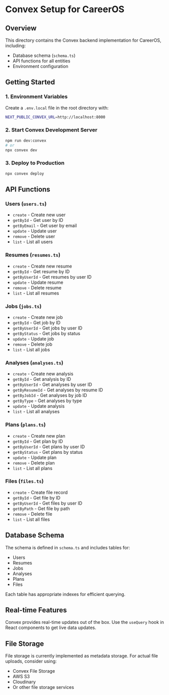# Convex Setup for CareerOS

## Overview
This directory contains the Convex backend implementation for CareerOS, including:
- Database schema (`schema.ts`)
- API functions for all entities
- Environment configuration

## Getting Started

### 1. Environment Variables
Create a `.env.local` file in the root directory with:
```bash
NEXT_PUBLIC_CONVEX_URL=http://localhost:8000
```

### 2. Start Convex Development Server
```bash
npm run dev:convex
# or
npx convex dev
```

### 3. Deploy to Production
```bash
npx convex deploy
```

## API Functions

### Users (`users.ts`)
- `create` - Create new user
- `getById` - Get user by ID
- `getByEmail` - Get user by email
- `update` - Update user
- `remove` - Delete user
- `list` - List all users

### Resumes (`resumes.ts`)
- `create` - Create new resume
- `getById` - Get resume by ID
- `getByUserId` - Get resumes by user ID
- `update` - Update resume
- `remove` - Delete resume
- `list` - List all resumes

### Jobs (`jobs.ts`)
- `create` - Create new job
- `getById` - Get job by ID
- `getByUserId` - Get jobs by user ID
- `getByStatus` - Get jobs by status
- `update` - Update job
- `remove` - Delete job
- `list` - List all jobs

### Analyses (`analyses.ts`)
- `create` - Create new analysis
- `getById` - Get analysis by ID
- `getByUserId` - Get analyses by user ID
- `getByResumeId` - Get analyses by resume ID
- `getByJobId` - Get analyses by job ID
- `getByType` - Get analyses by type
- `update` - Update analysis
- `list` - List all analyses

### Plans (`plans.ts`)
- `create` - Create new plan
- `getById` - Get plan by ID
- `getByUserId` - Get plans by user ID
- `getByStatus` - Get plans by status
- `update` - Update plan
- `remove` - Delete plan
- `list` - List all plans

### Files (`files.ts`)
- `create` - Create file record
- `getById` - Get file by ID
- `getByUserId` - Get files by user ID
- `getByPath` - Get file by path
- `remove` - Delete file
- `list` - List all files

## Database Schema
The schema is defined in `schema.ts` and includes tables for:
- Users
- Resumes
- Jobs
- Analyses
- Plans
- Files

Each table has appropriate indexes for efficient querying.

## Real-time Features
Convex provides real-time updates out of the box. Use the `useQuery` hook in React components to get live data updates.

## File Storage
File storage is currently implemented as metadata storage. For actual file uploads, consider using:
- Convex File Storage
- AWS S3
- Cloudinary
- Or other file storage services
